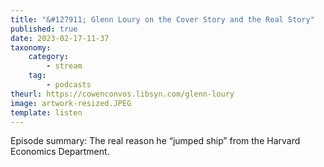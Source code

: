 ```yaml
---
title: "&#127911; Glenn Loury on the Cover Story and the Real Story"
published: true
date: 2023-02-17-11-37
taxonomy:
    category:
        - stream
    tag:
        - podcasts
theurl: https://cowenconvos.libsyn.com/glenn-loury
image: artwork-resized.JPEG
template: listen
---
```


Episode summary: The real reason he &ldquo;jumped ship&rdquo; from the Harvard Economics Department.
